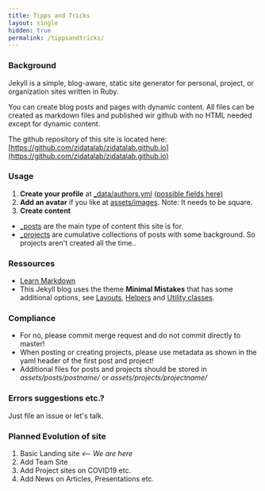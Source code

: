 ```yaml
---
title: Tipps and Tricks
layout: single
hidden: true
permalink: /tippsandtricks/
---
```


### Background

Jekyll is a simple, blog-aware, static site generator for personal, project, or organization sites written in Ruby. 

You can create blog posts and pages with dynamic content. All files can be created as markdown files and published wir github with no HTML needed except for dynamic content. 

The github repository of this site is located here: [https://github.com/zidatalab/zidatalab.github.io](https://github.com/zidatalab/zidatalab.github.io)

### Usage

1. **Create your profile** at [_data/authors.yml](https://github.com/zidatalab/zidatalab.github.io/blob/master/_data/authors.yml)  [(possible fields here)](https://mmistakes.github.io/minimal-mistakes/docs/authors/)
2. **Add an avatar** if you like at [assets/images](https://github.com/zidatalab/zidatalab.github.io/tree/master/assets/images). Note: It needs to be square.
3. **Create content** 
  - [_posts](https://github.com/zidatalab/zidatalab.github.io/tree/master/_posts) are the main type of content this site is for.
  - [_projects](https://github.com/zidatalab/zidatalab.github.io/tree/master/_projects) are cumulative collections of posts with some background. So projects aren't created all the time..

### Ressources

- [Learn Markdown](https://github.com/adam-p/markdown-here/wiki/Markdown-Cheatsheet)
- This Jekyll blog uses the theme **Minimal Mistakes** that has some additional options, see [Layouts](https://mmistakes.github.io/minimal-mistakes/docs/layouts/), [Helpers](https://mmistakes.github.io/minimal-mistakes/docs/helpers/) and [Utility classes](https://mmistakes.github.io/minimal-mistakes/docs/utility-classes/).

### Compliance

- For no, please commit merge request and do not commit directly to master!
- When posting or creating projects, please use metadata as shown in the yaml header of the first post and project!
- Additional files for posts and projects should be stored in *assets/posts/postname/* or *assets/projects/projectname/*

### Errors suggestions etc.?

Just file an issue or let's talk.

### Planned Evolution of site

1. Basic Landing site *<-- We are here*
2. Add Team Site 
3. Add Project sites on COVID19 etc.
4. Add News on Articles, Presentations etc.


